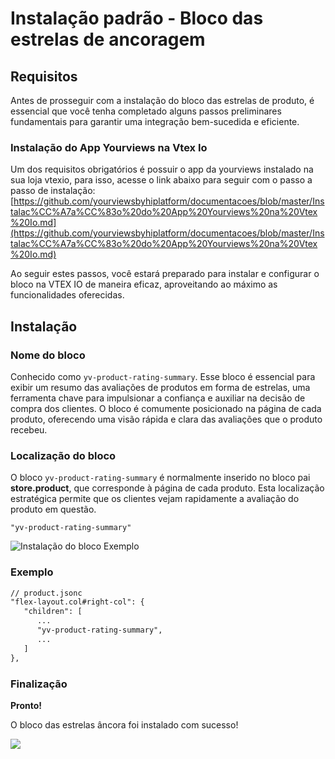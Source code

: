 # Instalação padrão - Bloco das estrelas de ancoragem
## Requisitos
Antes de prosseguir com a instalação do bloco das estrelas de produto, é essencial que você tenha completado alguns passos preliminares fundamentais para garantir uma integração bem-sucedida e eficiente.
 ### Instalação do App Yourviews na Vtex Io

Um dos requisitos obrigatórios é possuir o app da yourviews instalado na sua loja vtexio, para isso, acesse o link abaixo para seguir com o passo a passo de instalação:  [https://github.com/yourviewsbyhiplatform/documentacoes/blob/master/Instalac%CC%A7a%CC%83o%20do%20App%20Yourviews%20na%20Vtex%20Io.md](https://github.com/yourviewsbyhiplatform/documentacoes/blob/master/Instalac%CC%A7a%CC%83o%20do%20App%20Yourviews%20na%20Vtex%20Io.md)

Ao seguir estes passos, você estará preparado para instalar e configurar o bloco na VTEX IO de maneira eficaz, aproveitando ao máximo as funcionalidades oferecidas.
  ## Instalação
   ### Nome do bloco
Conhecido como `yv-product-rating-summary`. Esse bloco é essencial para exibir um resumo das avaliações de produtos em forma de estrelas, uma ferramenta chave para impulsionar a confiança e auxiliar na decisão de compra dos clientes. O bloco é comumente posicionado na página de cada produto, oferecendo uma visão rápida e clara das avaliações que o produto recebeu.
### Localização do bloco
O bloco `yv-product-rating-summary` é normalmente inserido no bloco pai **store.product**, que corresponde à página de cada produto. Esta localização estratégica permite que os clientes vejam rapidamente a avaliação do produto em questão.

    "yv-product-rating-summary"

![Instalação do bloco Exemplo](https://yv-misc.s3.us-east-1.amazonaws.com/help/yv-help-docs/77%20-%20productSummary.png)
### Exemplo
```diff
// product.jsonc
"flex-layout.col#right-col": {
   "children": [
      ...
      "yv-product-rating-summary",
      ...
   ]
}, 
```

### Finalização
**Pronto!**

O bloco das estrelas âncora foi instalado com sucesso!

![](https://i.imgur.com/8HOy0DJ.png)

<!--stackedit_data:
eyJoaXN0b3J5IjpbLTE3MTYyNjIyMTYsLTE0NTIxOTY0MTMsLT
E4MzA4MDQ0NDUsLTE4MzA4MDQ0NDUsLTI2NDI5NzA4M119
-->